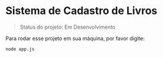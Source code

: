 <h1>Sistema de Cadastro de Livros</h1>

> Status do projeto: Em Desenvolvimento

Para rodar esse projeto em sua máquina, por favor digite:

````
node app.js
````


